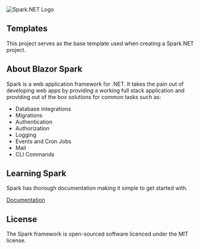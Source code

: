 ﻿![Spark.NET Logo](https://i.imgur.com/AlMNK7I.png "Spark.NET")

## Templates
This project serves as the base template used when creating a Spark.NET project.

## About Blazor Spark
Spark is a web application framework for .NET. It takes the pain out of developing web apps by providing a working full stack application and providing out of the box solutions for common tasks such as:

- Database integrations
- Migrations
- Authentication
- Authorization
- Logging
- Events and Cron Jobs
- Mail
- CLI Commands


## Learning Spark
Spark has thorough documentation making it simple to get started with.

[Documentation](https://spark-framework.net)

## License
The Spark framework is open-sourced software licenced under the MIT license.